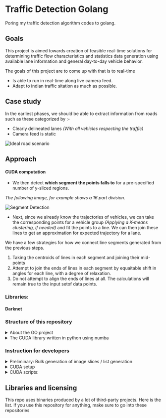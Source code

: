# Traffic Detection Golang

Poring my traffic detection algorithm codes to golang.

## Goals

This project is aimed towards creation of feasible real-time solutions for determining traffic flow characteristics and
statistics data generation using available lane information and general day-to-day vehicle behavior.

The goals of this project are to come up with that is to real-time

- Is able to run in real-time along live camera feed.
- Adapt to indian traffic sitation as much as possible.

## Case study

In the earliest phases, we should be able to extract information from roads such as these categorized by :-

- Clearly delineated lanes _(With all vehicles respecting the traffic)_
- Camera feed is static

![Ideal road scenario](https://i.imgur.com/gpMsysy.jpg)

## Approach

#### CUDA computation

- We then detect **which segment the points falls to** for a pre-specified number of y-sliced regions.

_The following image, for example shows a 16 part division._

![Segment Detection](https://i.imgur.com/Y0sq99i.png?1)

- Next, since we already know the trajectories of vehicles, we can take the corresponding points for a vehicle group _(Applying a K-means clustering, if needed)_
  and fit the points to a line. We can then join these lines to get an approximation for expected trajectory for a lane.

We have a few strategies for how we connect line segments generated from the previous steps.

1. Taking the centroids of lines in each segment and joining their mid-points
2. Attempt to join the ends of lines in each segment by equaitable shift in angles for each line,
   with a degree of relaxation.
3. Do not attempt to align the ends of lines at all. The calculations will remain true to the input setof data points.

### Libraries:

#### Darknet

### Structure of this repository

<details>
     <summary>About the GO project</summary>
     
- The home directory of the repository is a golang packages that can be used to run the tokenizer passes.
- The yaml file dictates the number of iterations and parameter input for each iteration.
- The yolo_mark folder has a copy of windows build of [yolo_mark](https://github.com/AlexeyAB/Yolo_mark).
You can use this to slice images from videos or tag images for genearting models.

</details>

<details>
     <summary>The CUDA library written in python using numba</summary>

- "python" folder has all the libraries along-with a sample main.py file to demonstrate all the algorithms.
- Note that you should **use miniconda/anaconda** to get your libraries so that no version mismatch errors occur.

This works with anaconda/miniconda.

```batch
conda create -n yourenvname python=x.x anaconda
conda install numba opencv matplotlib
```

If you prefer vanilla python with pip install, then here is the list of packages used _(I used python3.7)_.

```
pip install opencv numpy matplotlib numba
```

</details>

### Instruction for developers

<details>
     <summary>Preliminary: Bulk generation of image slices / list generation</summary>

**NOTE: All the paths mentioned here are relative to the /bin folder**

- Start with the /bin folder. Copy over images to /bin/input folder
- Run the `GenerateImages.ps1` powershell file. This will create an /intermediate folder and insert **.txt files** with lists of generated image per video file in /input folder.
  The images themselves will be outputted to /imagesets folder.
- Run the `DarknetProcess.ps1` powershell file. This will create an /output folder and start inserting **.json files** with detection data per video file in /input folder.

### With powershell

```powershell
powershell
.\GenerateImages.ps1
.\DarknetProcess.ps1
```

### With powershell Core

```powershell
pwsh
.\GenerateImages.ps1
.\DarknetProcess.ps1
```

</details>

<details>
     <summary>CUDA setup </summary>

Before running the CUDA scripts, we have to setup our CUDA environments and install required packages. This section will just list the commands but for a more step-by-step guide, please read this guide instead.

After following that guide, depending on the shell you are using, activate the conda environment and run the `matplotTag.py` script from /visualizers folder.

### Powershell

```powershell
powershell
conda activate traffic_tools
python matplotTag.py
```

### Powershell Core

```powershell
pwsh
conda activate traffic_tools
python matplotTag.py
```

### CMD

```cmd
conda activate traffic_tools
python matplotTag.py
```

</details>

<details>
     <summary>CUDA scripts: </summary>

1. Copy the `yolo_mark.exe` in /bin folder to directory with your video files. The image sampling can be done by the following command. An interval of 10 is recommended for no GPU and you can go as less as 4 if you have a GPU and videos < 5min length

```
yolo_mark.exe outpath cap_video videofile.mp4 10
```

</details>

## Libraries and licensing

This repo uses binaries produced by a lot of third-party projects. Here is the list. If you use this repository for anything, make sure to go into these repositories
